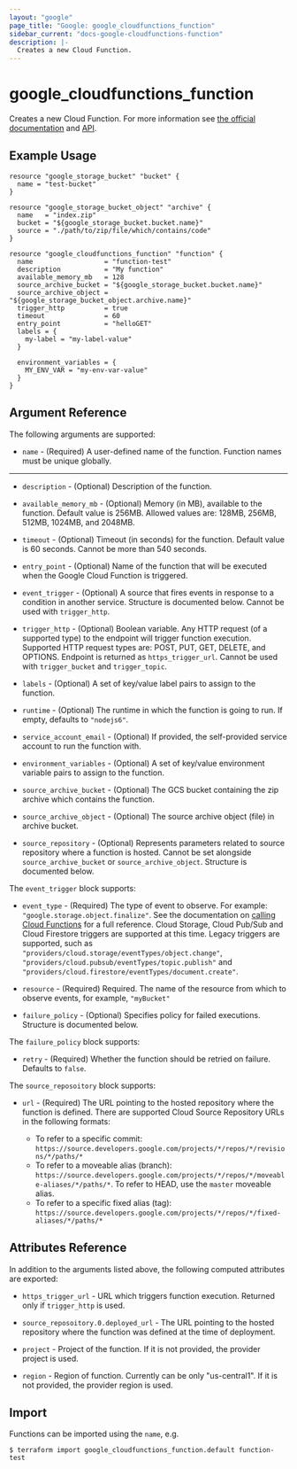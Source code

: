 ```yaml
---
layout: "google"
page_title: "Google: google_cloudfunctions_function"
sidebar_current: "docs-google-cloudfunctions-function"
description: |-
  Creates a new Cloud Function.
---
```


# google\_cloudfunctions\_function

Creates a new Cloud Function. For more information see
[the official documentation](https://cloud.google.com/functions/docs/)
and
[API](https://cloud.google.com/functions/docs/apis).

## Example Usage

```hcl
resource "google_storage_bucket" "bucket" {
  name = "test-bucket"
}

resource "google_storage_bucket_object" "archive" {
  name   = "index.zip"
  bucket = "${google_storage_bucket.bucket.name}"
  source = "./path/to/zip/file/which/contains/code"
}

resource "google_cloudfunctions_function" "function" {
  name                  = "function-test"
  description           = "My function"
  available_memory_mb   = 128
  source_archive_bucket = "${google_storage_bucket.bucket.name}"
  source_archive_object = "${google_storage_bucket_object.archive.name}"
  trigger_http          = true
  timeout               = 60
  entry_point           = "helloGET"
  labels = {
    my-label = "my-label-value"
  }
  
  environment_variables = {
    MY_ENV_VAR = "my-env-var-value"
  }
}
```

## Argument Reference

The following arguments are supported:

* `name` - (Required) A user-defined name of the function. Function names must be unique globally.

- - -

* `description` - (Optional) Description of the function.

* `available_memory_mb` - (Optional) Memory (in MB), available to the function. Default value is 256MB. Allowed values are: 128MB, 256MB, 512MB, 1024MB, and 2048MB.

* `timeout` - (Optional) Timeout (in seconds) for the function. Default value is 60 seconds. Cannot be more than 540 seconds.

* `entry_point` - (Optional) Name of the function that will be executed when the Google Cloud Function is triggered.

* `event_trigger` - (Optional) A source that fires events in response to a condition in another service. Structure is documented below. Cannot be used with `trigger_http`.

* `trigger_http` - (Optional) Boolean variable. Any HTTP request (of a supported type) to the endpoint will trigger function execution. Supported HTTP request types are: POST, PUT, GET, DELETE, and OPTIONS. Endpoint is returned as `https_trigger_url`. Cannot be used with `trigger_bucket` and `trigger_topic`.

* `labels` - (Optional) A set of key/value label pairs to assign to the function.

* `runtime` - (Optional) The runtime in which the function is going to run. If empty, defaults to `"nodejs6"`.

* `service_account_email` - (Optional) If provided, the self-provided service account to run the function with.

* `environment_variables` - (Optional) A set of key/value environment variable pairs to assign to the function.

* `source_archive_bucket` - (Optional) The GCS bucket containing the zip archive which contains the function.

* `source_archive_object` - (Optional) The source archive object (file) in archive bucket.

* `source_repository` - (Optional) Represents parameters related to source repository where a function is hosted.
  Cannot be set alongside `source_archive_bucket` or `source_archive_object`. Structure is documented below.

The `event_trigger` block supports:

* `event_type` - (Required) The type of event to observe. For example: `"google.storage.object.finalize"`.
See the documentation on [calling Cloud Functions](https://cloud.google.com/functions/docs/calling/) for a full reference.
Cloud Storage, Cloud Pub/Sub and Cloud Firestore triggers are supported at this time.
Legacy triggers are supported, such as `"providers/cloud.storage/eventTypes/object.change"`, 
`"providers/cloud.pubsub/eventTypes/topic.publish"` and `"providers/cloud.firestore/eventTypes/document.create"`.

* `resource` - (Required) Required. The name of the resource from which to observe events, for example, `"myBucket"`   

* `failure_policy` - (Optional) Specifies policy for failed executions. Structure is documented below.

The `failure_policy` block supports:

* `retry` - (Required) Whether the function should be retried on failure. Defaults to `false`.

The `source_reposoitory` block supports:

* `url` - (Required) The URL pointing to the hosted repository where the function is defined. There are supported Cloud Source Repository URLs in the following formats:

    * To refer to a specific commit: `https://source.developers.google.com/projects/*/repos/*/revisions/*/paths/*`
    * To refer to a moveable alias (branch): `https://source.developers.google.com/projects/*/repos/*/moveable-aliases/*/paths/*`. To refer to HEAD, use the `master` moveable alias.
    * To refer to a specific fixed alias (tag): `https://source.developers.google.com/projects/*/repos/*/fixed-aliases/*/paths/*`

## Attributes Reference

In addition to the arguments listed above, the following computed attributes are
exported:

* `https_trigger_url` - URL which triggers function execution. Returned only if `trigger_http` is used.

* `source_reposoitory.0.deployed_url` - The URL pointing to the hosted repository where the function was defined at the time of deployment.

* `project` - Project of the function. If it is not provided, the provider project is used.

* `region` - Region of function. Currently can be only "us-central1". If it is not provided, the provider region is used.

## Import

Functions can be imported using the `name`, e.g.

```
$ terraform import google_cloudfunctions_function.default function-test
```
